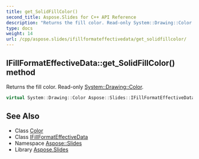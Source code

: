 ```yaml
---
title: get_SolidFillColor()
second_title: Aspose.Slides for C++ API Reference
description: "Returns the fill color. Read-only System::Drawing::Color."
type: docs
weight: 14
url: /cpp/aspose.slides/ifillformateffectivedata/get_solidfillcolor/
---
```

## IFillFormatEffectiveData::get_SolidFillColor() method


Returns the fill color. Read-only [System::Drawing::Color](../../../system.drawing/color/).

```cpp
virtual System::Drawing::Color Aspose::Slides::IFillFormatEffectiveData::get_SolidFillColor()=0
```

## See Also

* Class [Color](../../system.drawing/color/)
* Class [IFillFormatEffectiveData](./)
* Namespace [Aspose::Slides](../)
* Library [Aspose.Slides](../../)